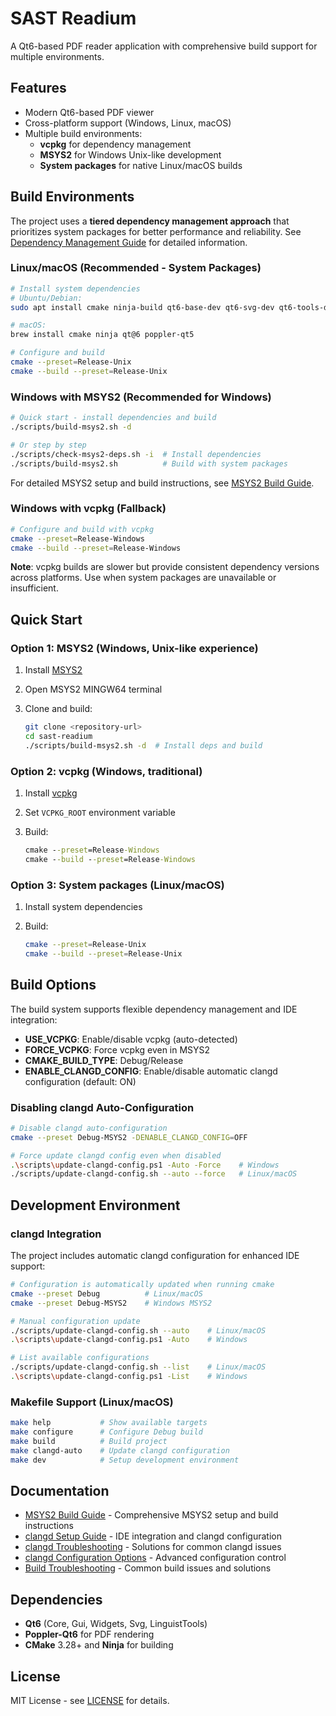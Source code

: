 # SAST Readium

A Qt6-based PDF reader application with comprehensive build support for multiple environments.

## Features

- Modern Qt6-based PDF viewer
- Cross-platform support (Windows, Linux, macOS)
- Multiple build environments:
  - **vcpkg** for dependency management
  - **MSYS2** for Windows Unix-like development
  - **System packages** for native Linux/macOS builds

## Build Environments

The project uses a **tiered dependency management approach** that prioritizes system packages for better performance and reliability. See [Dependency Management Guide](docs/DEPENDENCY_MANAGEMENT.md) for detailed information.

### Linux/macOS (Recommended - System Packages)

```bash
# Install system dependencies
# Ubuntu/Debian:
sudo apt install cmake ninja-build qt6-base-dev qt6-svg-dev qt6-tools-dev libpoppler-qt6-dev

# macOS:
brew install cmake ninja qt@6 poppler-qt5

# Configure and build
cmake --preset=Release-Unix
cmake --build --preset=Release-Unix
```

### Windows with MSYS2 (Recommended for Windows)

```bash
# Quick start - install dependencies and build
./scripts/build-msys2.sh -d

# Or step by step
./scripts/check-msys2-deps.sh -i  # Install dependencies
./scripts/build-msys2.sh          # Build with system packages
```

For detailed MSYS2 setup and build instructions, see [MSYS2 Build Guide](docs/MSYS2-BUILD.md).

### Windows with vcpkg (Fallback)

```bash
# Configure and build with vcpkg
cmake --preset=Release-Windows
cmake --build --preset=Release-Windows
```

**Note**: vcpkg builds are slower but provide consistent dependency versions across platforms. Use when system packages are unavailable or insufficient.

## Quick Start

### Option 1: MSYS2 (Windows, Unix-like experience)

1. Install [MSYS2](https://www.msys2.org/)
2. Open MSYS2 MINGW64 terminal
3. Clone and build:

   ```bash
   git clone <repository-url>
   cd sast-readium
   ./scripts/build-msys2.sh -d  # Install deps and build
   ```

### Option 2: vcpkg (Windows, traditional)

1. Install [vcpkg](https://vcpkg.io/)
2. Set `VCPKG_ROOT` environment variable
3. Build:

   ```cmd
   cmake --preset=Release-Windows
   cmake --build --preset=Release-Windows
   ```

### Option 3: System packages (Linux/macOS)

1. Install system dependencies
2. Build:

   ```bash
   cmake --preset=Release-Unix
   cmake --build --preset=Release-Unix
   ```

## Build Options

The build system supports flexible dependency management and IDE integration:

- **USE_VCPKG**: Enable/disable vcpkg (auto-detected)
- **FORCE_VCPKG**: Force vcpkg even in MSYS2
- **CMAKE_BUILD_TYPE**: Debug/Release
- **ENABLE_CLANGD_CONFIG**: Enable/disable automatic clangd configuration (default: ON)

### Disabling clangd Auto-Configuration

```bash
# Disable clangd auto-configuration
cmake --preset Debug-MSYS2 -DENABLE_CLANGD_CONFIG=OFF

# Force update clangd config even when disabled
.\scripts\update-clangd-config.ps1 -Auto -Force    # Windows
./scripts/update-clangd-config.sh --auto --force   # Linux/macOS
```

## Development Environment

### clangd Integration

The project includes automatic clangd configuration for enhanced IDE support:

```bash
# Configuration is automatically updated when running cmake
cmake --preset Debug          # Linux/macOS
cmake --preset Debug-MSYS2    # Windows MSYS2

# Manual configuration update
./scripts/update-clangd-config.sh --auto    # Linux/macOS
.\scripts\update-clangd-config.ps1 -Auto    # Windows

# List available configurations
./scripts/update-clangd-config.sh --list    # Linux/macOS
.\scripts\update-clangd-config.ps1 -List    # Windows
```

### Makefile Support (Linux/macOS)

```bash
make help           # Show available targets
make configure      # Configure Debug build
make build          # Build project
make clangd-auto    # Update clangd configuration
make dev            # Setup development environment
```

## Documentation

- [MSYS2 Build Guide](docs/MSYS2-BUILD.md) - Comprehensive MSYS2 setup and build instructions
- [clangd Setup Guide](docs/CLANGD-SETUP.md) - IDE integration and clangd configuration
- [clangd Troubleshooting](docs/CLANGD-TROUBLESHOOTING.md) - Solutions for common clangd issues
- [clangd Configuration Options](docs/CLANGD-CONFIG-OPTIONS.md) - Advanced configuration control
- [Build Troubleshooting](docs/MSYS2-BUILD.md#troubleshooting) - Common build issues and solutions

## Dependencies

- **Qt6** (Core, Gui, Widgets, Svg, LinguistTools)
- **Poppler-Qt6** for PDF rendering
- **CMake** 3.28+ and **Ninja** for building

## License

MIT License - see [LICENSE](LICENSE) for details.

